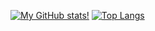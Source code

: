 [![My GitHub stats!](https://github-readme-stats.vercel.app/api?username=misly16&show_icons=true&theme=dracula&hide_border=true&count_private=true)](https://github.com/misly16)
[![Top Langs](https://github-readme-stats.vercel.app/api/top-langs/?username=misly16&theme=dracula&layout=compact&langs_count=10&hide_border=true)](https://github.com/misly16)
<br>

